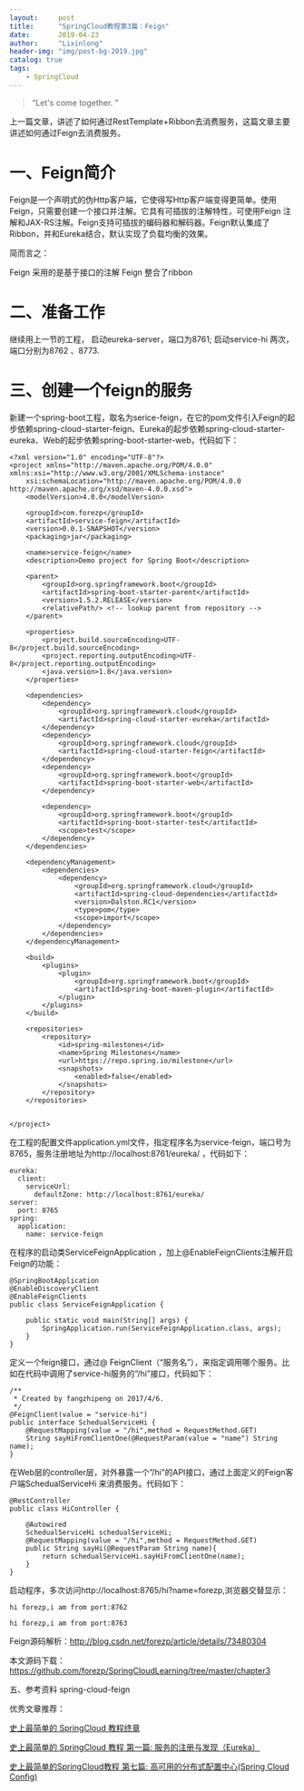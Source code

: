 ```yaml
---
layout:     post
title:      "SpringCloud教程第3篇：Feign"
date:       2019-04-23
author:     "Lixinlong"
header-img: "img/post-bg-2019.jpg"
catalog: true
tags:
    - SpringCloud
---
```


> “Let's come together. ”

上一篇文章，讲述了如何通过RestTemplate+Ribbon去消费服务，这篇文章主要讲述如何通过Feign去消费服务。

# 一、Feign简介
Feign是一个声明式的伪Http客户端，它使得写Http客户端变得更简单。使用Feign，只需要创建一个接口并注解。它具有可插拔的注解特性，可使用Feign 注解和JAX-RS注解。Feign支持可插拔的编码器和解码器。Feign默认集成了Ribbon，并和Eureka结合，默认实现了负载均衡的效果。

简而言之：

Feign 采用的是基于接口的注解
Feign 整合了ribbon
# 二、准备工作
继续用上一节的工程， 启动eureka-server，端口为8761; 启动service-hi 两次，端口分别为8762 、8773.

# 三、创建一个feign的服务
新建一个spring-boot工程，取名为serice-feign，在它的pom文件引入Feign的起步依赖spring-cloud-starter-feign、Eureka的起步依赖spring-cloud-starter-eureka、Web的起步依赖spring-boot-starter-web，代码如下：
```
<?xml version="1.0" encoding="UTF-8"?>
<project xmlns="http://maven.apache.org/POM/4.0.0" xmlns:xsi="http://www.w3.org/2001/XMLSchema-instance"
	xsi:schemaLocation="http://maven.apache.org/POM/4.0.0 http://maven.apache.org/xsd/maven-4.0.0.xsd">
	<modelVersion>4.0.0</modelVersion>

	<groupId>com.forezp</groupId>
	<artifactId>service-feign</artifactId>
	<version>0.0.1-SNAPSHOT</version>
	<packaging>jar</packaging>

	<name>service-feign</name>
	<description>Demo project for Spring Boot</description>

	<parent>
		<groupId>org.springframework.boot</groupId>
		<artifactId>spring-boot-starter-parent</artifactId>
		<version>1.5.2.RELEASE</version>
		<relativePath/> <!-- lookup parent from repository -->
	</parent>

	<properties>
		<project.build.sourceEncoding>UTF-8</project.build.sourceEncoding>
		<project.reporting.outputEncoding>UTF-8</project.reporting.outputEncoding>
		<java.version>1.8</java.version>
	</properties>

	<dependencies>
		<dependency>
			<groupId>org.springframework.cloud</groupId>
			<artifactId>spring-cloud-starter-eureka</artifactId>
		</dependency>
		<dependency>
			<groupId>org.springframework.cloud</groupId>
			<artifactId>spring-cloud-starter-feign</artifactId>
		</dependency>
		<dependency>
			<groupId>org.springframework.boot</groupId>
			<artifactId>spring-boot-starter-web</artifactId>
		</dependency>

		<dependency>
			<groupId>org.springframework.boot</groupId>
			<artifactId>spring-boot-starter-test</artifactId>
			<scope>test</scope>
		</dependency>
	</dependencies>

	<dependencyManagement>
		<dependencies>
			<dependency>
				<groupId>org.springframework.cloud</groupId>
				<artifactId>spring-cloud-dependencies</artifactId>
				<version>Dalston.RC1</version>
				<type>pom</type>
				<scope>import</scope>
			</dependency>
		</dependencies>
	</dependencyManagement>

	<build>
		<plugins>
			<plugin>
				<groupId>org.springframework.boot</groupId>
				<artifactId>spring-boot-maven-plugin</artifactId>
			</plugin>
		</plugins>
	</build>

	<repositories>
		<repository>
			<id>spring-milestones</id>
			<name>Spring Milestones</name>
			<url>https://repo.spring.io/milestone</url>
			<snapshots>
				<enabled>false</enabled>
			</snapshots>
		</repository>
	</repositories>


</project>
```
在工程的配置文件application.yml文件，指定程序名为service-feign，端口号为8765，服务注册地址为http://localhost:8761/eureka/ ，代码如下：
```
eureka:
  client:
    serviceUrl:
      defaultZone: http://localhost:8761/eureka/
server:
  port: 8765
spring:
  application:
    name: service-feign
```
在程序的启动类ServiceFeignApplication ，加上@EnableFeignClients注解开启Feign的功能：
```
@SpringBootApplication
@EnableDiscoveryClient
@EnableFeignClients
public class ServiceFeignApplication {

	public static void main(String[] args) {
		SpringApplication.run(ServiceFeignApplication.class, args);
	}
}

```
定义一个feign接口，通过@ FeignClient（“服务名”），来指定调用哪个服务。比如在代码中调用了service-hi服务的“/hi”接口，代码如下：

```
/**
 * Created by fangzhipeng on 2017/4/6.
 */
@FeignClient(value = "service-hi")
public interface SchedualServiceHi {
    @RequestMapping(value = "/hi",method = RequestMethod.GET)
    String sayHiFromClientOne(@RequestParam(value = "name") String name);
}

```
在Web层的controller层，对外暴露一个”/hi”的API接口，通过上面定义的Feign客户端SchedualServiceHi 来消费服务。代码如下：
```
@RestController
public class HiController {

    @Autowired
    SchedualServiceHi schedualServiceHi;
    @RequestMapping(value = "/hi",method = RequestMethod.GET)
    public String sayHi(@RequestParam String name){
        return schedualServiceHi.sayHiFromClientOne(name);
    }
}
```

启动程序，多次访问http://localhost:8765/hi?name=forezp,浏览器交替显示：
```
hi forezp,i am from port:8762

hi forezp,i am from port:8763
```
Feign源码解析：http://blog.csdn.net/forezp/article/details/73480304

本文源码下载： https://github.com/forezp/SpringCloudLearning/tree/master/chapter3

五、参考资料
spring-cloud-feign

优秀文章推荐：

[史上最简单的 SpringCloud 教程终章](http://blog.csdn.net/forezp/article/details/70148833)

[史上最简单的 SpringCloud 教程	第一篇: 服务的注册与发现（Eureka）](http://blog.csdn.net/forezp/article/details/69696915)

[史上最简单的SpringCloud教程	第七篇: 高可用的分布式配置中心(Spring Cloud Config)](http://blog.csdn.net/forezp/article/details/70037513)